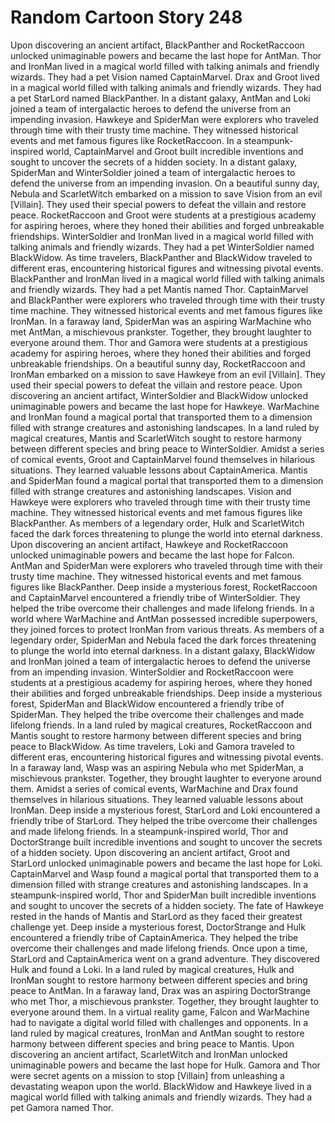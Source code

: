 # Random Cartoon Story 248

Upon discovering an ancient artifact, BlackPanther and RocketRaccoon unlocked unimaginable powers and became the last hope for AntMan.
Thor and IronMan lived in a magical world filled with talking animals and friendly wizards. They had a pet Vision named CaptainMarvel.
Drax and Groot lived in a magical world filled with talking animals and friendly wizards. They had a pet StarLord named BlackPanther.
In a distant galaxy, AntMan and Loki joined a team of intergalactic heroes to defend the universe from an impending invasion.
Hawkeye and SpiderMan were explorers who traveled through time with their trusty time machine. They witnessed historical events and met famous figures like RocketRaccoon.
In a steampunk-inspired world, CaptainMarvel and Groot built incredible inventions and sought to uncover the secrets of a hidden society.
In a distant galaxy, SpiderMan and WinterSoldier joined a team of intergalactic heroes to defend the universe from an impending invasion.
On a beautiful sunny day, Nebula and ScarletWitch embarked on a mission to save Vision from an evil [Villain]. They used their special powers to defeat the villain and restore peace.
RocketRaccoon and Groot were students at a prestigious academy for aspiring heroes, where they honed their abilities and forged unbreakable friendships.
WinterSoldier and IronMan lived in a magical world filled with talking animals and friendly wizards. They had a pet WinterSoldier named BlackWidow.
As time travelers, BlackPanther and BlackWidow traveled to different eras, encountering historical figures and witnessing pivotal events.
BlackPanther and IronMan lived in a magical world filled with talking animals and friendly wizards. They had a pet Mantis named Thor.
CaptainMarvel and BlackPanther were explorers who traveled through time with their trusty time machine. They witnessed historical events and met famous figures like IronMan.
In a faraway land, SpiderMan was an aspiring WarMachine who met AntMan, a mischievous prankster. Together, they brought laughter to everyone around them.
Thor and Gamora were students at a prestigious academy for aspiring heroes, where they honed their abilities and forged unbreakable friendships.
On a beautiful sunny day, RocketRaccoon and IronMan embarked on a mission to save Hawkeye from an evil [Villain]. They used their special powers to defeat the villain and restore peace.
Upon discovering an ancient artifact, WinterSoldier and BlackWidow unlocked unimaginable powers and became the last hope for Hawkeye.
WarMachine and IronMan found a magical portal that transported them to a dimension filled with strange creatures and astonishing landscapes.
In a land ruled by magical creatures, Mantis and ScarletWitch sought to restore harmony between different species and bring peace to WinterSoldier.
Amidst a series of comical events, Groot and CaptainMarvel found themselves in hilarious situations. They learned valuable lessons about CaptainAmerica.
Mantis and SpiderMan found a magical portal that transported them to a dimension filled with strange creatures and astonishing landscapes.
Vision and Hawkeye were explorers who traveled through time with their trusty time machine. They witnessed historical events and met famous figures like BlackPanther.
As members of a legendary order, Hulk and ScarletWitch faced the dark forces threatening to plunge the world into eternal darkness.
Upon discovering an ancient artifact, Hawkeye and RocketRaccoon unlocked unimaginable powers and became the last hope for Falcon.
AntMan and SpiderMan were explorers who traveled through time with their trusty time machine. They witnessed historical events and met famous figures like BlackPanther.
Deep inside a mysterious forest, RocketRaccoon and CaptainMarvel encountered a friendly tribe of WinterSoldier. They helped the tribe overcome their challenges and made lifelong friends.
In a world where WarMachine and AntMan possessed incredible superpowers, they joined forces to protect IronMan from various threats.
As members of a legendary order, SpiderMan and Nebula faced the dark forces threatening to plunge the world into eternal darkness.
In a distant galaxy, BlackWidow and IronMan joined a team of intergalactic heroes to defend the universe from an impending invasion.
WinterSoldier and RocketRaccoon were students at a prestigious academy for aspiring heroes, where they honed their abilities and forged unbreakable friendships.
Deep inside a mysterious forest, SpiderMan and BlackWidow encountered a friendly tribe of SpiderMan. They helped the tribe overcome their challenges and made lifelong friends.
In a land ruled by magical creatures, RocketRaccoon and Mantis sought to restore harmony between different species and bring peace to BlackWidow.
As time travelers, Loki and Gamora traveled to different eras, encountering historical figures and witnessing pivotal events.
In a faraway land, Wasp was an aspiring Nebula who met SpiderMan, a mischievous prankster. Together, they brought laughter to everyone around them.
Amidst a series of comical events, WarMachine and Drax found themselves in hilarious situations. They learned valuable lessons about IronMan.
Deep inside a mysterious forest, StarLord and Loki encountered a friendly tribe of StarLord. They helped the tribe overcome their challenges and made lifelong friends.
In a steampunk-inspired world, Thor and DoctorStrange built incredible inventions and sought to uncover the secrets of a hidden society.
Upon discovering an ancient artifact, Groot and StarLord unlocked unimaginable powers and became the last hope for Loki.
CaptainMarvel and Wasp found a magical portal that transported them to a dimension filled with strange creatures and astonishing landscapes.
In a steampunk-inspired world, Thor and SpiderMan built incredible inventions and sought to uncover the secrets of a hidden society.
The fate of Hawkeye rested in the hands of Mantis and StarLord as they faced their greatest challenge yet.
Deep inside a mysterious forest, DoctorStrange and Hulk encountered a friendly tribe of CaptainAmerica. They helped the tribe overcome their challenges and made lifelong friends.
Once upon a time, StarLord and CaptainAmerica went on a grand adventure. They discovered Hulk and found a Loki.
In a land ruled by magical creatures, Hulk and IronMan sought to restore harmony between different species and bring peace to AntMan.
In a faraway land, Drax was an aspiring DoctorStrange who met Thor, a mischievous prankster. Together, they brought laughter to everyone around them.
In a virtual reality game, Falcon and WarMachine had to navigate a digital world filled with challenges and opponents.
In a land ruled by magical creatures, IronMan and AntMan sought to restore harmony between different species and bring peace to Mantis.
Upon discovering an ancient artifact, ScarletWitch and IronMan unlocked unimaginable powers and became the last hope for Hulk.
Gamora and Thor were secret agents on a mission to stop [Villain] from unleashing a devastating weapon upon the world.
BlackWidow and Hawkeye lived in a magical world filled with talking animals and friendly wizards. They had a pet Gamora named Thor.